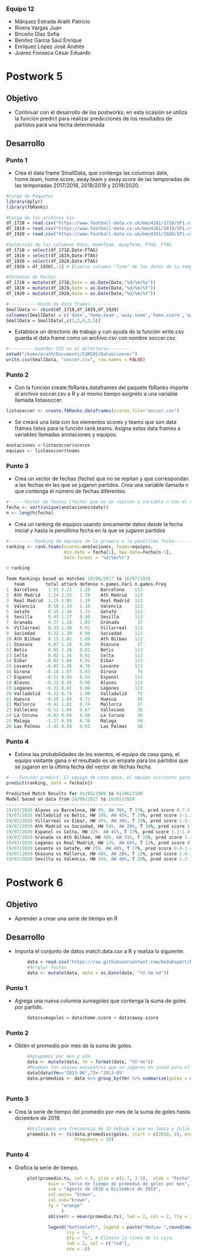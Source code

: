 ### Equipo 12  
- Márquez Estrada Arath Patricio  
- Rivera Vargas Juan  
- Briceño Díaz Sofía  
- Benitez Garcia Saul Enrique  
- Enríquez López José Andrés  
- Juárez Fonseca César Eduardo

# Postwork 5  

## Objetivo
- Continuar con el desarrollo de los postworks; en esta ocasión se utiliza la función predict para realizar predicciones de los resultados de partidos para una fecha determinada  

## Desarrollo
### Punto 1
- Crea el data frame SmallData, que contenga las columnas date, home.team, home.score, away.team y away.score de las temporadas de las temporadas 2017/2018, 2018/2019 y 2019/2020.

```R  
#Carga de Paquetes
library(dplyr)
library(fbRanks)

#Carga de los archivos Csv  
df_1718 = read.csv("https://www.football-data.co.uk/mmz4281/1718/SP1.csv")
df_1819 = read.csv("https://www.football-data.co.uk/mmz4281/1819/SP1.csv")
df_1920 = read.csv("https://www.football-data.co.uk/mmz4281/1920/SP1.csv")

#Selección de las columnas Date, HomeTeam, AwayTeam, FTHG, FTAG
df_1718 = select(df_1718,Date:FTAG)
df_1819 = select(df_1819,Date:FTAG)
df_1920 = select(df_1920,Date:FTAG)
df_1920 = df_1920[,-2] # Elimina columna "Time" de los datos de la temporada 2019/2020

#Formateo de Fechas
df_1718 = mutate(df_1718,Date = as.Date(Date,"%d/%m/%y"))
df_1819 = mutate(df_1819,Date = as.Date(Date,"%d/%m/%Y"))
df_1920 = mutate(df_1920,Date = as.Date(Date,"%d/%m/%Y"))

#-----------Unión de data frames----------
SmallData <- rbind(df_1718,df_1819,df_1920)
colnames(SmallData) = c('date','home.team','away.team','home.score','away.score')
SmallData = SmallData[,c(1,2,4,3,5)]

```

- Establece un directorio de trabajo y con ayuda de la función write.csv guarda el data frame como un archivo csv con nombre soccer.csv.

```R  
#----------Guardar CVS en el directorio--------
setwd("/home/arath/Documents/CURSOS/DataScience/")
write.csv(SmallData, "soccer.csv", row.names = FALSE)
```
### Punto 2  

- Con la función create.fbRanks.dataframes del paquete fbRanks importe el archivo soccer.csv a R y al mismo tiempo asignelo a una variable llamada listasoccer.  

```R  
listasoccer <- create.fbRanks.dataframes(scores.file="soccer.csv")
```
-  Se creará una lista con los elementos scores y teams que son data frames listos para la función rank.teams. Asigna estos data frames a variables llamadas anotaciones y equipos.  

```R  
anotaciones <-listasoccer$scores
equipos <- listasoccer$teams
```

### Punto 3

- Crea un vector de fechas (fecha) que no se repitan y que correspondan a las fechas en las que se jugaron partidos. Crea una variable llamada n que contenga el número de fechas diferentes.
```R  
#------Vector de fechas (fecha) que no se repitan y variable n con el número de fechas diferentes
fecha <- sort(unique(anotaciones$date))
n <- length(fecha)
```
-  Crea un ranking de equipos usando únicamente datos desde la fecha inicial y hasta la penúltima fecha en la que se jugaron partidos

```R  
#----------Ranking de equipos de la primera a la penúltima fecha----------
ranking <- rank.teams(scores=anotaciones, teams=equipos,
                      min.date = fecha[1], max.date=fecha[n-1],
                      date.format = '%d/%m/%Y')
```
```R 
> ranking

Team Rankings based on matches 18/08/2017 to 16/07/2020
   team        total attack defense n.games.Var1 n.games.Freq
1  Barcelona    1.51 2.23   1.28    Barcelona    113         
2  Ath Madrid   1.24 1.33   1.78    Ath Madrid   113         
3  Real Madrid  1.15 1.86   1.19    Real Madrid  113         
4  Valencia     0.56 1.34   1.10    Valencia     113         
5  Getafe       0.55 1.10   1.33    Getafe       113         
6  Sevilla      0.43 1.37   0.98    Sevilla      113         
7  Granada      0.37 1.26   1.03    Granada       37         
8  Villarreal   0.33 1.38   0.91    Villarreal   113         
9  Sociedad     0.32 1.39   0.90    Sociedad     113         
10 Ath Bilbao   0.15 1.02   1.09    Ath Bilbao   113         
11 Osasuna      0.07 1.18   0.89    Osasuna       37         
12 Betis        0.05 1.28   0.81    Betis        113         
13 Celta        0.02 1.26   0.81    Celta        113         
14 Eibar       -0.02 1.08   0.91    Eibar        113         
15 Levante     -0.03 1.26   0.78    Levante      113         
16 Girona      -0.18 1.07   0.83    Girona        76         
17 Espanol     -0.21 0.93   0.93    Espanol      113         
18 Alaves      -0.23 0.95   0.90    Alaves       113         
19 Leganes     -0.31 0.82   0.98    Leganes      113         
20 Valladolid  -0.33 0.79   1.00    Valladolid    75         
21 Huesca      -0.35 1.09   0.72    Huesca        38         
22 Mallorca    -0.41 1.02   0.74    Mallorca      37         
23 Vallecano   -0.51 1.04   0.67    Vallecano     38         
24 La Coruna   -0.82 0.94   0.60    La Coruna     38         
25 Malaga      -1.17 0.58   0.76    Malaga        38         
26 Las Palmas  -1.43 0.59   0.63    Las Palmas    38   
```

### Punto 4

- Estima las probabilidades de los eventos, el equipo de casa gana, el equipo visitante gana o el resultado es un empate para los partidos que se jugaron en la última fecha del vector de fechas fecha.

```R  
#----Función predict: El equipo de casa gana, el equipo visitante gana o probabilidad de empate
predict(ranking, date = fecha[n])
```
```R 
Predicted Match Results for 01/05/1900 to 01/06/2100
Model based on data from 18/08/2017 to 16/07/2020
---------------------------------------------
19/07/2020 Alaves vs Barcelona, HW 9%, AW 76%, T 15%, pred score 0.7-2.5  actual: AW (0-5)
19/07/2020 Valladolid vs Betis, HW 29%, AW 43%, T 28%, pred score 1-1.3  actual: HW (2-0)
19/07/2020 Villarreal vs Eibar, HW 45%, AW 30%, T 25%, pred score 1.5-1.2  actual: HW (4-0)
19/07/2020 Ath Madrid vs Sociedad, HW 54%, AW 20%, T 26%, pred score 1.5-0.8  actual: T (1-1)
19/07/2020 Espanol vs Celta, HW 32%, AW 41%, T 27%, pred score 1.2-1.4  actual: T (0-0)
19/07/2020 Granada vs Ath Bilbao, HW 40%, AW 31%, T 29%, pred score 1.2-1  actual: HW (4-0)
19/07/2020 Leganes vs Real Madrid, HW 13%, AW 66%, T 21%, pred score 0.7-1.9  actual: T (2-2)
19/07/2020 Levante vs Getafe, HW 25%, AW 48%, T 27%, pred score 0.9-1.4  actual: HW (1-0)
19/07/2020 Osasuna vs Mallorca, HW 48%, AW 28%, T 25%, pred score 1.6-1.1  actual: T (2-2)
19/07/2020 Sevilla vs Valencia, HW 34%, AW 40%, T 26%, pred score 1.2-1.4  actual: HW (1-0)
```


# Postwork 6
  
## Objetivo
- Aprender a crear una serie de tiempo en R

## Desarrollo

- Importa el conjunto de datos match.data.csv a R y realiza lo siguiente:
```R 
        data = read.csv("https://raw.githubusercontent.com/beduExpert/Programacion-R-Santander-2021/main/Sesion-06/Postwork/match.data.csv")
        #Arrglar fechas
        data <- mutate(data, date = as.Date(date, "%Y-%m-%d"))
```
### Punto 1
- Agrega una nueva columna sumagoles que contenga la suma de goles por partido.
```R 
        data$sumagoles = data$home.score + data$away.score
```
### Punto 2
- Obtén el promedio por mes de la suma de goles.
```R 
        #Agrupamos por mes y año
        data <- mutate(data, Ym = format(date, "%Y-%m"))
        #Movemos los unicos encuentros que se jugaron en junio para el mes de mayo anterior
        data[data$Ym=="2013-06",7]<-"2013-05"
        data.promedios <- data %>% group_by(Ym) %>% summarise(goles = mean(sumagoles))
   
```
### Punto 3
- Crea la serie de tiempo del promedio por mes de la suma de goles hasta diciembre de 2019.
```R 
        #Utilizamos una frecuencia de 10 debido a que en Junio y Julio no hay partidos
        promedio.ts <- ts(data.promedios$goles, start = c(2010, 8), end = c(2019, 9), # Hasta diciembre de 2019
                          frequency = 10)
```
### Punto 4
- Grafica la serie de tiempo.
```R 
        plot(promedio.ts, col = 9, ylim = c(1.7, 3.5),  xlab = "Fecha",ylab = "Goles promedio",
                main = "Serie de tiempo de promedio de goles por mes",
                sub = "Agosto de 2010 a Diciembre de 2019",
                col.main= "brown",
                col.sub="brown",
                fg = "orange"
                     )
                abline(h = mean(promedio.ts), lwd = 2, col = 2, lty = 2)

                legend("bottomleft", legend = paste("Media= ",round(mean(promedio.ts),digits=2)),
                       lty = 2,
                       bty = "n", # Elimina la línea de la caja,
                       lwd = 2, col = c("red"),
                       cex = .8)
```



